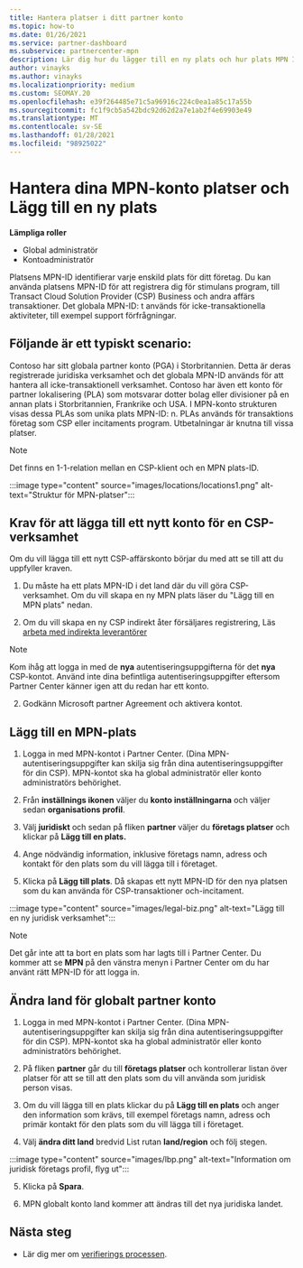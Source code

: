 ```yaml
---
title: Hantera platser i ditt partner konto
ms.topic: how-to
ms.date: 01/26/2021
ms.service: partner-dashboard
ms.subservice: partnercenter-mpn
description: Lär dig hur du lägger till en ny plats och hur plats MPN ID används i stimulans program, CSP-verksamhet, prenumerationer och andra transaktioner.
author: vinayks
ms.author: vinayks
ms.localizationpriority: medium
ms.custom: SEOMAY.20
ms.openlocfilehash: e39f264485e71c5a96916c224c0ea1a85c17a55b
ms.sourcegitcommit: fc1f9cb5a542bdc92d62d2a7e1ab2f4e69903e49
ms.translationtype: MT
ms.contentlocale: sv-SE
ms.lasthandoff: 01/28/2021
ms.locfileid: "98925022"
---
```

# <a name="manage-your-mpn-account-locations-and-add-a-new-location"></a>Hantera dina MPN-konto platser och Lägg till en ny plats


**Lämpliga roller**

- Global administratör
- Kontoadministratör

Platsens MPN-ID identifierar varje enskild plats för ditt företag. Du kan använda platsens MPN-ID för att registrera dig för stimulans program, till Transact Cloud Solution Provider (CSP) Business och andra affärs transaktioner. Det globala MPN-ID: t används för icke-transaktionella aktiviteter, till exempel support förfrågningar.

## <a name="the-following-is-a-typical-scenario"></a>Följande är ett typiskt scenario:

Contoso har sitt globala partner konto (PGA) i Storbritannien. Detta är deras registrerade juridiska verksamhet och det globala MPN-ID används för att hantera all icke-transaktionell verksamhet. Contoso har även ett konto för partner lokalisering (PLA) som motsvarar dotter bolag eller divisioner på en annan plats i Storbritannien, Frankrike och USA. I MPN-konto strukturen visas dessa PLAs som unika plats MPN-ID: n. PLAs används för transaktions företag som CSP eller incitaments program. Utbetalningar är knutna till vissa platser. 

>[!NOTE]
>Det finns en 1-1-relation mellan en CSP-klient och en MPN plats-ID.

:::image type="content" source="images/locations/locations1.png" alt-text="Struktur för MPN-platser":::

## <a name="prerequisites-in-order-to-add-a-new-account-for-a-csp-business"></a>Krav för att lägga till ett nytt konto för en CSP-verksamhet

Om du vill lägga till ett nytt CSP-affärskonto börjar du med att se till att du uppfyller kraven.

1. Du måste ha ett plats MPN-ID i det land där du vill göra CSP-verksamhet. Om du vill skapa en ny MPN plats läser du "Lägg till en MPN plats" nedan.
  
1. Om du vill skapa en ny CSP indirekt åter försäljares registrering, Läs [arbeta med indirekta leverantörer](indirect-reseller-tasks-in-partner-center.md#get-started) 

>[!NOTE] 
 >Kom ihåg att logga in med de **nya** autentiseringsuppgifterna för det **nya** CSP-kontot. Använd inte dina befintliga autentiseringsuppgifter eftersom Partner Center känner igen att du redan har ett konto.

2. Godkänn Microsoft partner Agreement och aktivera kontot.

## <a name="add-an-mpn-location"></a>Lägg till en MPN-plats

1. Logga in med MPN-kontot i Partner Center. (Dina MPN-autentiseringsuppgifter kan skilja sig från dina autentiseringsuppgifter för din CSP). MPN-kontot ska ha global administratör eller konto administratörs behörighet. 

1. Från **inställnings ikonen** väljer du **konto inställningarna** och väljer sedan **organisations profil**.

2. Välj **juridiskt** och sedan på fliken **partner** väljer du **företags platser** och klickar på **Lägg till en plats.**

3. Ange nödvändig information, inklusive företags namn, adress och kontakt för den plats som du vill lägga till i företaget.
 
1. Klicka på **Lägg till plats**. Då skapas ett nytt MPN-ID för den nya platsen som du kan använda för CSP-transaktioner och-incitament.

:::image type="content" source="images/legal-biz.png" alt-text="Lägg till en ny juridisk verksamhet":::

> [!NOTE]
> Det går inte att ta bort en plats som har lagts till i Partner Center. Du kommer att se **MPN** på den vänstra menyn i Partner Center om du har använt rätt MPN-ID för att logga in.

## <a name="change-country-of-partner-global-account"></a>Ändra land för globalt partner konto 

1. Logga in med MPN-kontot i Partner Center. (Dina MPN-autentiseringsuppgifter kan skilja sig från dina autentiseringsuppgifter för din CSP). MPN-kontot ska ha global administratör eller konto administratörs behörighet. 

2. På fliken **partner** går du till **företags platser** och kontrollerar listan över platser för att se till att den plats som du vill använda som juridisk person visas. 
 
1. Om du vill lägga till en plats klickar du på **Lägg till en plats** och anger den information som krävs, till exempel företags namn, adress och primär kontakt för den plats som du vill lägga till i företaget. 
 
1. Välj **ändra ditt land** bredvid List rutan **land/region** och följ stegen. 

:::image type="content" source="images/lbp.png" alt-text="Information om juridisk företags profil, flyg ut":::

5. Klicka på **Spara**.

6. MPN globalt konto land kommer att ändras till det nya juridiska landet.
  
## <a name="next-steps"></a>Nästa steg

- Lär dig mer om [verifierings processen](verification-responses.md).
